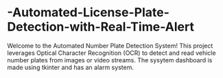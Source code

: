 # -Automated-License-Plate-Detection-with-Real-Time-Alert

Welcome to the Automated Number Plate Detection System! This project leverages Optical Character Recognition (OCR) to detect and read vehicle number plates from images or video streams. The sysytem dashboard is made using tkinter and has an alarm system.


